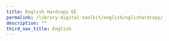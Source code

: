 ```yaml
---
title: English Hardcopy EE
permalink: /library-digital-toolkit/english/nglishardcopy/
description: ""
third_nav_title: English
---
```

